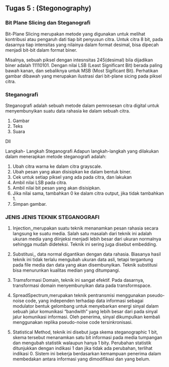 ## Tugas 5 : (Stegonography)

### Bit Plane Slicing dan Steganografi
Bit-Plane Slicing merupakan metode yang digunakan untuk melihat kontribusi atau pengaruh dati tiap bit penyusun citra. Untuk citra 8 bit, pada dasarnya tiap intensitas yang nilainya dalam format desimal, bisa dipecah menjadi bit-bit dalam format biner.

Misalnya, sebuah piksel dengan intesnsitas 245(desimal) bila dijadikan biner adalah 11110101. Dengan nilai LSB (Least Significant Bit) berada paling bawah kanan, dan sebaliknya untuk MSB (Most Sigificant Bit). Perhatikan gambar dibawah yang merupakan ilustrasi dari bit-plane sicing pada piksel citra.

### Steganografi
Steganografi adalah sebuah metode dalam pemrosesan citra digital untuk menyembunyikan suatu data rahasia ke dalam sebuah citra.
1. Gambar
2. Teks
3. Suara

Dll

Langkah- Langkah Steganografi Adapun langkah-langkah yang dilakukan dalam menerapkan metode steganografi adalah:

1. Ubah citra warna ke dalam citra grayscale.
2. Ubah pesan yang akan disisipkan ke dalam bentuk biner.
3. Cek untuk setiap piksel yang ada pada citra, dan lakukan
4. Ambil nilai LSB pada citra.
5. Ambil nilai bit pesan yang akan disisipkan.
6. Jika nilai sama, tambahkan 0 ke dalam citra output, jika tidak tambahkan 1.
7. Simpan gambar.

### JENIS JENIS TEKNIK STEGANOGRAFI
1. Injection,,merupakan suatu teknik menanamkan pesan rahasia secara langsung ke suatu media. Salah satu masalah dari teknik ini adalah ukuran media yang diinjeksi menjadi lebih besar dari ukuran normalnya sehingga mudah dideteksi. Teknik ini sering juga disebut embedding.

2. Substitusi,, data normal digantikan dengan data rahasia. Biasanya hasil teknik ini tidak terlalu mengubah ukuran data asli, tetapi tergantung pada file media dan data yang akan disembunyikan. Teknik substitusi bisa menurunkan kualitas median yang ditumpangi.

3. Tramsformasi Domain, teknik ini sangat efektif. Pada dasarnya, transformasi domain menyembunyikan data pada transformspace.

4. SpreadSpectrum,merupakan teknik pentransmisi menggunakan pseudo-noise code, yang independen terhadap data informasi sebagai modulator bentuk gelombang untuk menyebarkan energi sinyal dalam sebuah jalur komunikasi “bandwith” yang lebih besar dari pada sinyal jalur komunikasi informasi. Oleh penerima, sinyal dikumpulkan kembali menggunakan replika pseudo-noise code tersinkronisasi.

5. Statistical Method, teknik ini disebut juga skema steganographic 1 bit, skema tersebut menanamkan satu bit informasi pada media tumpangan dan mengubah statistik walaupun hanya 1 bity. Perubahan statistik ditunjukkan dengan indikasi 1 dan jika tidak ada perubahan, terlihat indikasi 0. Sistem ini bekerja berdasarkan kemampuan penerima dalam membedakan antara informasi yang dimodifikasi dan yang belum.